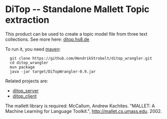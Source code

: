DiTop -- Standalone Mallett Topic extraction 
==============

This product can be used to create a topic model file from three text collections.
See more here: [ditop.hs8.de](http://ditop.hs8.de)

To run it, you need [maven](http://maven.apache.org/guides/getting-started/maven-in-five-minutes.html):
```
  git clone https://github.com/HendrikStrobelt/ditop_wrangler.git 
  cd ditop_wrangler
  mvn package
  java -jar target/DiTopWrangler-0.9.jar
```

Related projects are:
- [ditop_server](https://github.com/HendrikStrobelt/ditop_server)
- [ditop_client](https://github.com/HendrikStrobelt/ditop_client)


The mallett library is required: McCallum, Andrew Kachites.  "MALLET: A Machine Learning for Language Toolkit.", http://mallet.cs.umass.edu. 2002.
